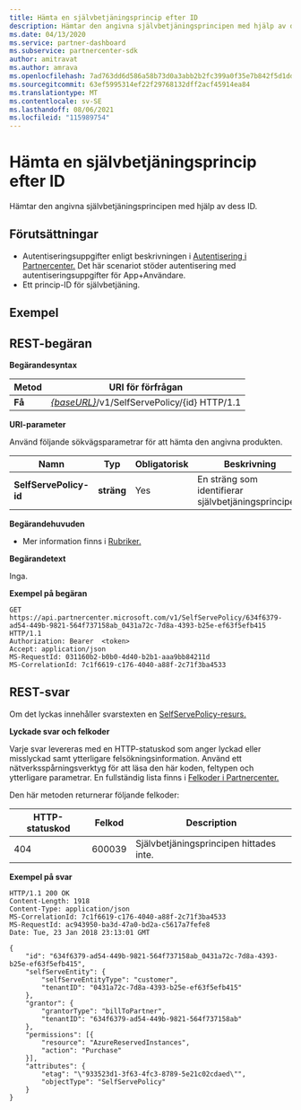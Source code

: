```yaml
---
title: Hämta en självbetjäningsprincip efter ID
description: Hämtar den angivna självbetjäningsprincipen med hjälp av dess ID.
ms.date: 04/13/2020
ms.service: partner-dashboard
ms.subservice: partnercenter-sdk
author: amitravat
ms.author: amrava
ms.openlocfilehash: 7ad763dd6d586a58b73d0a3abb2b2fc399a0f35e7b842f5d1dd2e4c5006c3b30
ms.sourcegitcommit: 63ef5995314ef22f29768132dff2acf45914ea84
ms.translationtype: MT
ms.contentlocale: sv-SE
ms.lasthandoff: 08/06/2021
ms.locfileid: "115989754"
---
```

# <a name="get-a-self-serve-policy-by-id"></a>Hämta en självbetjäningsprincip efter ID

Hämtar den angivna självbetjäningsprincipen med hjälp av dess ID.

## <a name="prerequisites"></a>Förutsättningar

- Autentiseringsuppgifter enligt beskrivningen i [Autentisering i Partnercenter.](partner-center-authentication.md) Det här scenariot stöder autentisering med autentiseringsuppgifter för App+Användare.
- Ett princip-ID för självbetjäning.

## <a name="examples"></a>Exempel


## <a name="span-idrest_requestspan-idrest_requestspan-idrest_requestrest-request"></a><span id="REST_Request"/><span id="rest_request"/><span id="REST_REQUEST"/>REST-begäran

**Begärandesyntax**

| Metod  | URI för förfrågan                                                                   |
|---------|-------------------------------------------------------------------------------|
| **Få** | [*{baseURL}*](partner-center-rest-urls.md)/v1/SelfServePolicy/{id} HTTP/1.1 |

**URI-parameter**

Använd följande sökvägsparametrar för att hämta den angivna produkten.

| Namn                       | Typ         | Obligatorisk | Beskrivning                                                     |
|----------------------------|--------------|----------|-----------------------------------------------------------------|
| **SelfServePolicy-id**     | **sträng**   | Yes      | En sträng som identifierar självbetjäningsprincipen.                 |

**Begärandehuvuden**

- Mer information finns i [Rubriker.](headers.md)

**Begärandetext**

Inga.

**Exempel på begäran**

```http
GET https://api.partnercenter.microsoft.com/v1/SelfServePolicy/634f6379-ad54-449b-9821-564f737158ab_0431a72c-7d8a-4393-b25e-ef63f5efb415 HTTP/1.1
Authorization: Bearer  <token>
Accept: application/json
MS-RequestId: 031160b2-b0b0-4d40-b2b1-aaa9bb84211d
MS-CorrelationId: 7c1f6619-c176-4040-a88f-2c71f3ba4533
```

## <a name="rest-response"></a>REST-svar

Om det lyckas innehåller svarstexten en [SelfServePolicy-resurs.](self-serve-policy-resources.md#selfservepolicy)

**Lyckade svar och felkoder**

Varje svar levereras med en HTTP-statuskod som anger lyckad eller misslyckad samt ytterligare felsökningsinformation. Använd ett nätverksspårningsverktyg för att läsa den här koden, feltypen och ytterligare parametrar. En fullständig lista finns i [Felkoder i Partnercenter.](error-codes.md)

Den här metoden returnerar följande felkoder:

| HTTP-statuskod     | Felkod   | Description                                                                |
|----------------------|--------------|----------------------------------------------------------------------------|
| 404                  | 600039       | Självbetjäningsprincipen hittades inte.                                                     |

**Exempel på svar**

```http
HTTP/1.1 200 OK
Content-Length: 1918
Content-Type: application/json
MS-CorrelationId: 7c1f6619-c176-4040-a88f-2c71f3ba4533
MS-RequestId: ac943950-ba3d-47a0-bd2a-c5617a7fefe8
Date: Tue, 23 Jan 2018 23:13:01 GMT

{
    "id": "634f6379-ad54-449b-9821-564f737158ab_0431a72c-7d8a-4393-b25e-ef63f5efb415",
    "selfServeEntity": {
        "selfServeEntityType": "customer",
        "tenantID": "0431a72c-7d8a-4393-b25e-ef63f5efb415"
    },
    "grantor": {
        "grantorType": "billToPartner",
        "tenantID": "634f6379-ad54-449b-9821-564f737158ab"
    },
    "permissions": [{
        "resource": "AzureReservedInstances",
        "action": "Purchase"
    }],
    "attributes": {
        "etag": "\"933523d1-3f63-4fc3-8789-5e21c02cdaed\"",
        "objectType": "SelfServePolicy"
    }
}
```